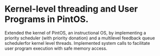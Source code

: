 # Kernel-level threading and User Programs in PintOS.

Extended the kernel of PintOS, an instructional OS, by implementing a priority scheduler
(with priority donation) and a multilevel feedback queue schedulerfor kernel level threads.
Implemented system calls to facilitate user program execution with safe memory access.
